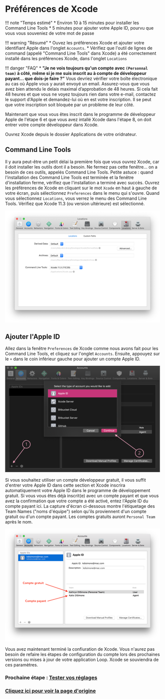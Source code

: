 #  Préférences de Xcode 
 
 
!!! note "Temps estimé" 
    * Environ 10 à 15 minutes pour installer les Command Line Tools 
    * 5 minutes pour ajouter votre Apple ID, pourvu que vous vous souveniez de votre mot de passe 
 
!!! warning "Résumé" 
    * Ouvez les préférences Xcode et ajouter votre identifiant Apple dans l'onglet `Accounts`.
    * Vérifiez que l'outil de lignes de command (appelé "Command Line Tools" dans Xcode) a été correctement installé dans les préférences Xcode, dans l'onglet `Locations`
 
!!! danger "FAQ" 
    * **"Je ne vois toujours qu'un compte avec `(Personnal team)` à côté, même si je me suis inscrit au à compte de développeur payant... que dois-je faire ?”** Vous devriez vérifier votre boîte électronique au cas où Apple vous y aurait envoyé un email. Assurez-vous que vous avez bien attendu le delais maximal d’approbation de 48 heures. Si cela fait 48 heures et que vous ne voyez toujours rien dans votre e-mail, contactez le support d'Apple et demandez-lui où en est votre inscription. Il se peut que votre inscription soit bloquée par un problème de leur côté.
 
Maintenant que vous vous êtes inscrit dans le programme de développeur Apple de l'étape 6 et que vous avez intallé Xcode dans l'étape 8, on doit entrer votre compte développeur dans Xcode. 

Ouvrez Xcode depuis le dossier Applications de votre oridnateur. 

## Command Line Tools 
Il y aura peut-être un petit délai la première fois que vous ouvrez Xcode, car il doit installer les outils dont il a besoin. Ne fermez pas cette fenêtre... on a besoin de ces outils, appelés Command Line Tools. Petite astuce : quand l'installation des Command Line Tools est terminée et la fenêtre d'installation ferme, vérifiez que l'installation a terminé avec succès. Ouvrez les préférences de Xcode en cliquant sur le mot `Xcode` en haut à gauche de votre écran, puis sélectionnez `Preferences` dans le menu qui s'ouvre. Quand vous sélectionnez `Locations`, vous verrez le menu des Command Line Tools. Vérifiez que Xcode 11.3 (ou version ultérieure) est sélectionné. 
 
![command-line-tools](img/command-line-tools.png) 
 
## Ajouter l'Apple ID 
Allez dans la fenêtre `Preferences` de Xcode comme nous avons fait pour les Command Line Tools, et cliquez sur l'onglet `Accounts`. Ensuite, appouyez sur le `+` dans le coin inférieur gauche pour ajouter un compte Apple ID. 

![xcode-add-account](img/xcode-add-account.png) 
 
Si vous souhaitez utiliser un compte développeur gratuit, il vous suffit d'entrer votre Apple ID dans cette section et Xcode inscrira automatiquement votre Apple ID dans le programme de développement gratuit. Si vous vous êtes déjà inscrit(e) avec un compte payant et que vous avez la confirmation que votre compte a été activé, entez l'Apple ID du compte payant ici. La capture d'écran ci-dessous montre l'étiquetage des Team Names ("noms d'équipe") selon qu'ils proviennent d'un compte gratuit ou d'un compte payant. Les comptes gratuits auront `Personal Team` après le nom. 

![apple_id](img/apple_id.png) 
  
Vous avez maintenant terminé la confiuration de Xcode. Vous n'aurez pas besoin de refaire les étapes de configuration du compte lors des prochaines versions ou mises à jour de votre application Loop. Xcode se souviendra de ces paramètres. 

### Prochaine étape : [Tester vos réglages](https://cyoung1024.github.io/guide-loop-fr/etape10)

### [Cliquez ici pour voir la page d'origine](https://loopkit.github.io/loopdocs/build/step9/) 
